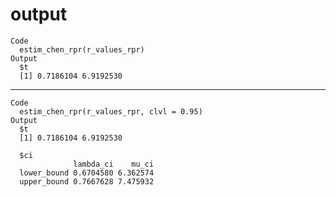 # output

    Code
      estim_chen_rpr(r_values_rpr)
    Output
      $t
      [1] 0.7186104 6.9192530
      

---

    Code
      estim_chen_rpr(r_values_rpr, clvl = 0.95)
    Output
      $t
      [1] 0.7186104 6.9192530
      
      $ci
                  lambda_ci    mu_ci
      lower_bound 0.6704580 6.362574
      upper_bound 0.7667628 7.475932
      

